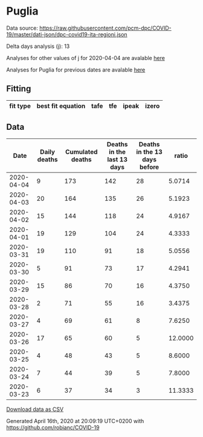 # Puglia

Data source: https://raw.githubusercontent.com/pcm-dpc/COVID-19/master/dati-json/dpc-covid19-ita-regioni.json

Delta days analysis (j): 13

Analyses for other values of j for 2020-04-04 are avalable [here](../2020-04-04/README.md)

Analyses for Puglia for previous dates are avalable [here](../README.md)

## Fitting 
|fit type|best fit equation|tafe|tfe|ipeak|izero|
|-------|-----|--------|------|---|---|

## Data
|Date|Daily deaths|Cumulated deaths|Deaths in the last 13 days|Deaths in the 13 days before|ratio|
|----|----------|-----------|-------|--------------------|-----|
|2020-04-04|9|173|142|28|5.0714|
|2020-04-03|20|164|135|26|5.1923|
|2020-04-02|15|144|118|24|4.9167|
|2020-04-01|19|129|104|24|4.3333|
|2020-03-31|19|110|91|18|5.0556|
|2020-03-30|5|91|73|17|4.2941|
|2020-03-29|15|86|70|16|4.3750|
|2020-03-28|2|71|55|16|3.4375|
|2020-03-27|4|69|61|8|7.6250|
|2020-03-26|17|65|60|5|12.0000|
|2020-03-25|4|48|43|5|8.6000|
|2020-03-24|7|44|39|5|7.8000|
|2020-03-23|6|37|34|3|11.3333|

[Download data as CSV](COVID-19_puglia_j13_2020-04-04.csv)

Generated April 16th, 2020 at 20:09:19 UTC+0200 with https://github.com/robianc/COVID-19

